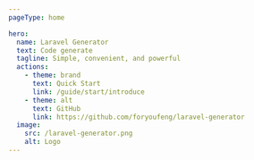 ```yaml
---
pageType: home

hero:
  name: Laravel Generator
  text: Code generate
  tagline: Simple, convenient, and powerful
  actions:
    - theme: brand
      text: Quick Start
      link: /guide/start/introduce
    - theme: alt
      text: GitHub
      link: https://github.com/foryoufeng/laravel-generator
  image:
    src: /laravel-generator.png
    alt: Logo
---
```

